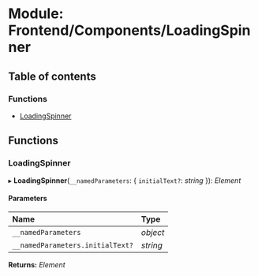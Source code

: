 # Module: Frontend/Components/LoadingSpinner

## Table of contents

### Functions

- [LoadingSpinner](frontend_components_loadingspinner.md#loadingspinner)

## Functions

### LoadingSpinner

▸ **LoadingSpinner**(`__namedParameters`: { `initialText?`: _string_ }): _Element_

#### Parameters

| Name                             | Type     |
| :------------------------------- | :------- |
| `__namedParameters`              | _object_ |
| `__namedParameters.initialText?` | _string_ |

**Returns:** _Element_
